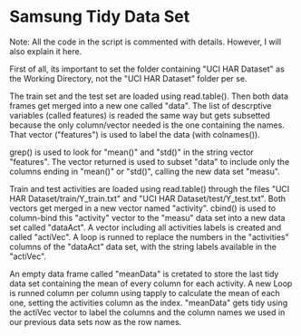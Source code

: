 Samsung Tidy Data Set
=====================

Note: All the code in the script is commented with details. However, I will also explain it here.

First of all, its important to set the folder containing "UCI HAR Dataset" as the Working Directory, not the "UCI HAR Dataset" folder per se.

The train set and the test set are loaded using read.table(). Then both data frames get merged into a new one called "data". The list of descrptive variables (called features) is readed the same way but gets subsetted because the only column/vector needed is the one containing the names. That vector ("features") is used to label the data (with colnames()).

grep() is used to look for "mean()" and "std()" in the string vector "features". The vector returned is used to subset "data" to include only the columns ending in "mean()" or "std()", calling the new data set "measu". 

Train and test activities are loaded using read.table() through the files "UCI HAR Dataset/train/Y_train.txt" and "UCI HAR Dataset/test/Y_test.txt". Both vectors get merged in a new vector named "activity". cbind() is used to column-bind this "activity" vector to the "measu" data set into a new data set called "dataAct". A vector including all activities labels is created and called "actiVec". A loop is runned to replace the numbers in the "activities" columns of the "dataAct" data set, with the string labels available in the "actiVec".

An empty data frame called "meanData" is cretated to store the last tidy data set containing the mean of every column for each activity. A new Loop is runned column per column using tapply to calculate the mean of each one, setting the activities column as the index. "meanData" gets tidy using the actiVec vector to label the columns and the column names we used in our previous data sets now as the row names.
